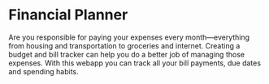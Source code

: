  # **Financial Planner**
Are you responsible for paying your expenses every month—everything from housing and transportation to groceries and internet. Creating a budget and bill tracker can help you do a better job of managing those expenses. With this webapp you can track all your bill payments, due dates and spending habits.
